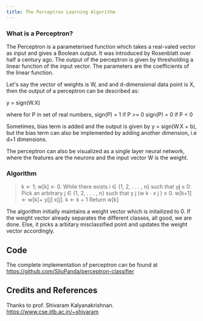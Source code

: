 ```yaml
---
title: The Perceptron Learning Algorithm
---
```


### What is a Perceptron?
The Perceptron is a parameterised function which takes a real-valed vector as input and gives a Boolean output. It was introduced by Rosenblatt over half a century ago.
The output of the perceptron is given by thresholding a linear function of the input vector. The parameters are the coefficients of the linear function. 
                               
Let's say the vector of weights is W, and and d-dimensional data point is X, then the output of a perceptron can be described as:
							
y = sign(W.X)

where for P in set of real numbers, sign(P) = 1 if P >= 0
																sign(P) = 0 if P < 0

Sometimes, bias term is added and the output is given by y = sign(W.X + b), but the bias term can also be implemented by adding another dimension, i.e d+1 dimensions.

The perceptron can also be visualized as a single layer neural network, where the features are the neurons and the input vector W is the weight.

### Algorithm
>k ← 1; w[k] ← 0.
>While there exists i ∈ {1, 2, . . . , n} such that y[i](w[k]·x[i] ) ≤ 0:
>	Pick an arbitrary j ∈ {1, 2, . . . , n} such that y j (w k · x j ) ≤ 0.
>		w[k+1] ← w[k]+ y[j] x[j].
>		k ← k + 1
>Return w[k] 

The algorithm initially maintains a weight vector which is initailized to 0. If the weight vector already separates the different classes, all good, we are done. Else, it picks a arbitary misclassified point and updates the weight vector accordingly.

## Code

The complete implementation of perceptron can be found at <https://github.com/SiluPanda/perceptron-classifier>

## Credits and References

Thanks to prof. Shivaram Kalyanakrishnan. <https://www.cse.iitb.ac.in/~shivaram>


